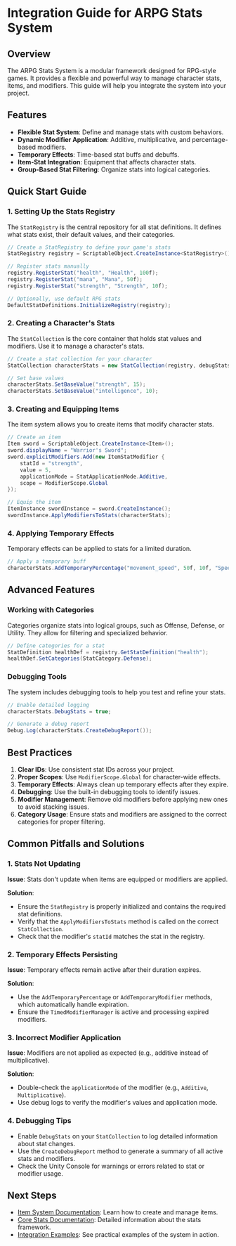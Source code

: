 # Integration Guide for ARPG Stats System

## Overview

The ARPG Stats System is a modular framework designed for RPG-style games. It provides a flexible and powerful way to manage character stats, items, and modifiers. This guide will help you integrate the system into your project.

## Features

- **Flexible Stat System**: Define and manage stats with custom behaviors.
- **Dynamic Modifier Application**: Additive, multiplicative, and percentage-based modifiers.
- **Temporary Effects**: Time-based stat buffs and debuffs.
- **Item-Stat Integration**: Equipment that affects character stats.
- **Group-Based Stat Filtering**: Organize stats into logical categories.

## Quick Start Guide

### 1. Setting Up the Stats Registry

The `StatRegistry` is the central repository for all stat definitions. It defines what stats exist, their default values, and their categories.

```csharp
// Create a StatRegistry to define your game's stats
StatRegistry registry = ScriptableObject.CreateInstance<StatRegistry>();

// Register stats manually
registry.RegisterStat("health", "Health", 100f);
registry.RegisterStat("mana", "Mana", 50f);
registry.RegisterStat("strength", "Strength", 10f);

// Optionally, use default RPG stats
DefaultStatDefinitions.InitializeRegistry(registry);
```

### 2. Creating a Character's Stats

The `StatCollection` is the core container that holds stat values and modifiers. Use it to manage a character's stats.

```csharp
// Create a stat collection for your character
StatCollection characterStats = new StatCollection(registry, debugStats: true, ownerName: "Player");

// Set base values
characterStats.SetBaseValue("strength", 15);
characterStats.SetBaseValue("intelligence", 10);
```

### 3. Creating and Equipping Items

The item system allows you to create items that modify character stats.

```csharp
// Create an item
Item sword = ScriptableObject.CreateInstance<Item>();
sword.displayName = "Warrior's Sword";
sword.explicitModifiers.Add(new ItemStatModifier {
    statId = "strength",
    value = 5,
    applicationMode = StatApplicationMode.Additive,
    scope = ModifierScope.Global
});

// Equip the item
ItemInstance swordInstance = sword.CreateInstance();
swordInstance.ApplyModifiersToStats(characterStats);
```

### 4. Applying Temporary Effects

Temporary effects can be applied to stats for a limited duration.

```csharp
// Apply a temporary buff
characterStats.AddTemporaryPercentage("movement_speed", 50f, 10f, "Speed Potion");
```

## Advanced Features

### Working with Categories

Categories organize stats into logical groups, such as Offense, Defense, or Utility. They allow for filtering and specialized behavior.

```csharp
// Define categories for a stat
StatDefinition healthDef = registry.GetStatDefinition("health");
healthDef.SetCategories(StatCategory.Defense);
```

### Debugging Tools

The system includes debugging tools to help you test and refine your stats.

```csharp
// Enable detailed logging
characterStats.DebugStats = true;

// Generate a debug report
Debug.Log(characterStats.CreateDebugReport());
```

## Best Practices

1. **Clear IDs**: Use consistent stat IDs across your project.
2. **Proper Scopes**: Use `ModifierScope.Global` for character-wide effects.
3. **Temporary Effects**: Always clean up temporary effects after they expire.
4. **Debugging**: Use the built-in debugging tools to identify issues.
5. **Modifier Management**: Remove old modifiers before applying new ones to avoid stacking issues.
6. **Category Usage**: Ensure stats and modifiers are assigned to the correct categories for proper filtering.

## Common Pitfalls and Solutions

### 1. Stats Not Updating

**Issue**: Stats don't update when items are equipped or modifiers are applied.

**Solution**:
- Ensure the `StatRegistry` is properly initialized and contains the required stat definitions.
- Verify that the `ApplyModifiersToStats` method is called on the correct `StatCollection`.
- Check that the modifier's `statId` matches the stat in the registry.

### 2. Temporary Effects Persisting

**Issue**: Temporary effects remain active after their duration expires.

**Solution**:
- Use the `AddTemporaryPercentage` or `AddTemporaryModifier` methods, which automatically handle expiration.
- Ensure the `TimedModifierManager` is active and processing expired modifiers.

### 3. Incorrect Modifier Application

**Issue**: Modifiers are not applied as expected (e.g., additive instead of multiplicative).

**Solution**:
- Double-check the `applicationMode` of the modifier (e.g., `Additive`, `Multiplicative`).
- Use debug logs to verify the modifier's values and application mode.

### 4. Debugging Tips

- Enable `DebugStats` on your `StatCollection` to log detailed information about stat changes.
- Use the `CreateDebugReport` method to generate a summary of all active stats and modifiers.
- Check the Unity Console for warnings or errors related to stat or modifier usage.

## Next Steps

- [Item System Documentation](ItemSystem.md): Learn how to create and manage items.
- [Core Stats Documentation](CoreStats.md): Detailed information about the stats framework.
- [Integration Examples](Examples.md): See practical examples of the system in action.